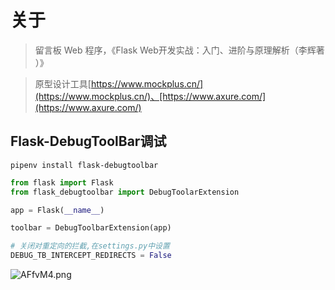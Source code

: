 # 关于

> 留言板 Web 程序，《Flask Web开发实战：入门、进阶与原理解析（李辉著 ）》

>原型设计工具[https://www.mockplus.cn/](https://www.mockplus.cn/)、[https://www.axure.com/](https://www.axure.com/)


## Flask-DebugToolBar调试

    pipenv install flask-debugtoolbar


```python
from flask import Flask
from flask_debugtoolbar import DebugToolarExtension

app = Flask(__name__)

toolbar = DebugToolbarExtension(app)

# 关闭对重定向的拦截,在settings.py中设置
DEBUG_TB_INTERCEPT_REDIRECTS = False

```

![AFfvM4.png](https://s2.ax1x.com/2019/03/13/AFfvM4.png)
